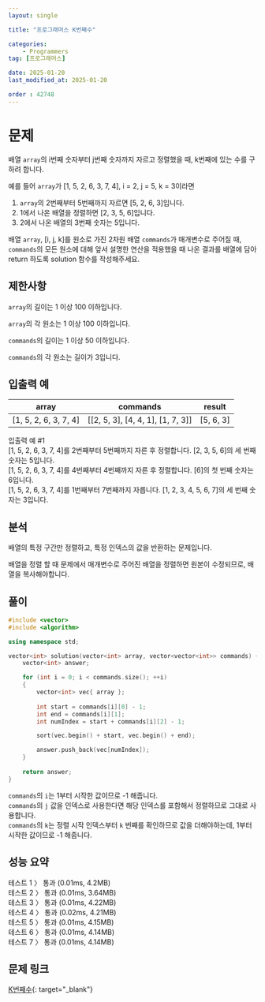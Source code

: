 ```yaml
---
layout: single

title: "프로그래머스 K번째수"

categories:
    - Programmers
tag: [프로그래머스]

date: 2025-01-20
last_modified_at: 2025-01-20

order : 42748
---
```


# 문제

배열 `array`의 i번째 숫자부터 j번째 숫자까지 자르고 정렬했을 때, k번째에 있는 수를 구하려 합니다.

예를 들어 `array`가 [1, 5, 2, 6, 3, 7, 4], i = 2, j = 5, k = 3이라면

1. `array`의 2번째부터 5번째까지 자르면 [5, 2, 6, 3]입니다.
2. 1에서 나온 배열을 정렬하면 [2, 3, 5, 6]입니다.
3. 2에서 나온 배열의 3번째 숫자는 5입니다.

배열 `array`, [i, j, k]를 원소로 가진 2차원 배열 `commands`가 매개변수로 주어질 때, `commands`의 모든 원소에 대해 앞서 설명한 연산을 적용했을 때 나온 결과를 배열에 담아 return 하도록 solution 함수를 작성해주세요.

## 제한사항

`array`의 길이는 1 이상 100 이하입니다.

`array`의 각 원소는 1 이상 100 이하입니다.

`commands`의 길이는 1 이상 50 이하입니다.

`commands`의 각 원소는 길이가 3입니다.

## 입출력 예

|array|	commands|result|
|---|---|---|
|[1, 5, 2, 6, 3, 7, 4]|	[[2, 5, 3], [4, 4, 1], [1, 7, 3]]|[5, 6, 3]|

입출력 예 #1  
[1, 5, 2, 6, 3, 7, 4]를 2번째부터 5번째까지 자른 후 정렬합니다. [2, 3, 5, 6]의 세 번째 숫자는 5입니다.  
[1, 5, 2, 6, 3, 7, 4]를 4번째부터 4번째까지 자른 후 정렬합니다. [6]의 첫 번째 숫자는 6입니다.  
[1, 5, 2, 6, 3, 7, 4]를 1번째부터 7번째까지 자릅니다. [1, 2, 3, 4, 5, 6, 7]의 세 번째 숫자는 3입니다.  

## 분석

배열의 특정 구간만 정렬하고, 특정 인덱스의 값을 반환하는 문제입니다.

배열을 정렬 할 때 문제에서 매개변수로 주어진 배열을 정렬하면 원본이 수정되므로, 배열을 복사해야합니다.

## 풀이

```cpp
#include <vector>
#include <algorithm>

using namespace std;

vector<int> solution(vector<int> array, vector<vector<int>> commands) {
    vector<int> answer;

    for (int i = 0; i < commands.size(); ++i)
    {
        vector<int> vec{ array };
        
        int start = commands[i][0] - 1;
        int end = commands[i][1];
        int numIndex = start + commands[i][2] - 1;

        sort(vec.begin() + start, vec.begin() + end);

        answer.push_back(vec[numIndex]);
    }
    
    return answer;
}
```

`commands`의 `i`는 1부터 시작한 값이므로 -1 해줍니다.  
`commands`의 `j` 값을 인덱스로 사용한다면 해당 인덱스를 포함해서 정렬하므로 그대로 사용합니다.  
`commands`의 `k`는 정렬 시작 인덱스부터 `k` 번째를 확인하므로 값을 더해야하는데, 1부터 시작한 값이므로 -1 해줍니다.

## 성능 요약

테스트 1 〉	통과 (0.01ms, 4.2MB)  
테스트 2 〉	통과 (0.01ms, 3.64MB)  
테스트 3 〉	통과 (0.01ms, 4.22MB)  
테스트 4 〉	통과 (0.02ms, 4.21MB)  
테스트 5 〉	통과 (0.01ms, 4.15MB)  
테스트 6 〉	통과 (0.01ms, 4.14MB)  
테스트 7 〉	통과 (0.01ms, 4.14MB)

## 문제 링크

[K번째수](https://school.programmers.co.kr/learn/courses/30/lessons/42748){: target="_blank"}